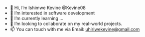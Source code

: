- 👋 Hi, I’m Ishimwe Kevine @Kevine08
- 👀 I’m interested in software development
- 🌱 I’m currently learning ...
- 💞️ I’m looking to collaborate on my real-world projects.
- 📫 You can touch with me via Email: uhiriwekevine@gmail.com

<!---
Kevine08/Kevine08 is a ✨ special ✨ repository because its `README.md` (this file) appears on your GitHub profile.
You can click the Preview link to take a look at your changes.
--->
